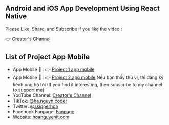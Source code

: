## Android and iOS App Development Using React Native
Please Like, Share, and Subscribe if you like the video : 

👉 [Creator's Channel](https://www.youtube.com/channel/UCBOZRctXJSg9YNLyddedASg?sub_confirmation=1)

## List of  Project App Mobile
- App Mobile 🚀 : 👉 [Project 1 app mobile](https://github.com/skipperhoa/Android-and-iOS-App-Development-Using-React-Native/tree/project1-mobile)
- App Mobile 🚀 : 👉 [Project 2 app mobile](https://github.com/skipperhoa/Android-and-iOS-App-Development-Using-React-Native/tree/project2-mobile)
Nếu bạn thấy thú vị, thì đăng ký kênh ủng hộ tôi (If you find it interesting, then subscribe to my channel to support me)
- YouTube Channel: [Creator's Channel](https://www.youtube.com/channel/UCBOZRctXJSg9YNLyddedASg?sub_confirmation=1)
- TikTok: [@ha.nguyn.coder](https://www.tiktok.com/@ha.nguyn.coder)
- Twitter: [@skipperhoa](https://x.com/skipperhoa)
- Facebook Fanpage: [Fanpage](https://www.facebook.com/profile.php?id=100049475056780)
- Website: [hoanguyenit.com](https://hoanguyenit.com)
